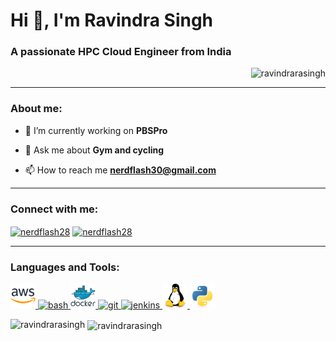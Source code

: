 <h1 align="left">Hi 👋, I'm Ravindra Singh</h1>
<h3 align="left">A passionate HPC Cloud Engineer from India</h3>

<p align="right"> <img src="https://komarev.com/ghpvc/?username=ravindrarasingh&label=Profile%20views&color=0e75b6&style=flat" alt="ravindrarasingh" style="float:top" /> </p>

<hr>

### About me:

- 🔭 I’m currently working on **PBSPro**

- 💬 Ask me about **Gym and cycling**

- 📫 How to reach me **nerdflash30@gmail.com**

<hr>

<h3 align="left">Connect with me:</h3>
<p align="left">
<a href="https://dev.to/nerdflash28" target="blank"><img align="center" src="https://raw.githubusercontent.com/rahuldkjain/github-profile-readme-generator/master/src/images/icons/Social/devto.svg" alt="nerdflash28" height="30" width="40"  /></a>
<a href="https://linkedin.com/in/nerdflash28" target="blank"><img align="center" src="https://raw.githubusercontent.com/rahuldkjain/github-profile-readme-generator/master/src/images/icons/Social/linked-in-alt.svg" alt="nerdflash28" height="30" width="40" /></a>
</p>
<hr>
<h3 align="left">Languages and Tools:</h3>  
<p align="left"> <a href="https://aws.amazon.com" target="_blank" rel="noreferrer"> <img src="https://raw.githubusercontent.com/devicons/devicon/master/icons/amazonwebservices/amazonwebservices-original-wordmark.svg" alt="aws" width="40" height="40" /> </a> <a href="https://www.gnu.org/software/bash/" target="_blank" rel="noreferrer"> <img src="https://www.vectorlogo.zone/logos/gnu_bash/gnu_bash-icon.svg" alt="bash" width="40" height="40"/> </a> <a href="https://www.docker.com/" target="_blank" rel="noreferrer"> <img src="https://raw.githubusercontent.com/devicons/devicon/master/icons/docker/docker-original-wordmark.svg" alt="docker" width="40" height="40"/> </a> <a href="https://git-scm.com/" target="_blank" rel="noreferrer"> <img src="https://www.vectorlogo.zone/logos/git-scm/git-scm-icon.svg" alt="git" width="40" height="40"/> </a> <a href="https://www.jenkins.io" target="_blank" rel="noreferrer"> <img src="https://www.vectorlogo.zone/logos/jenkins/jenkins-icon.svg" alt="jenkins" width="40" height="40"/> </a> <a href="https://www.linux.org/" target="_blank" rel="noreferrer"> <img src="https://raw.githubusercontent.com/devicons/devicon/master/icons/linux/linux-original.svg" alt="linux" width="40" height="40"/> </a> <a href="https://www.python.org" target="_blank" rel="noreferrer"> <img src="https://raw.githubusercontent.com/devicons/devicon/master/icons/python/python-original.svg" alt="python" width="40" height="40"/> </a> </p>

<p><img align="left" src="https://github-readme-stats.vercel.app/api/top-langs?username=ravindrarasingh&show_icons=true&locale=en&layout=compact" alt="ravindrarasingh" /></p>

<p>&nbsp;<img align="center" src="https://github-readme-stats.vercel.app/api?username=ravindrarasingh&show_icons=true&locale=en" alt="ravindrarasingh" /></p>
